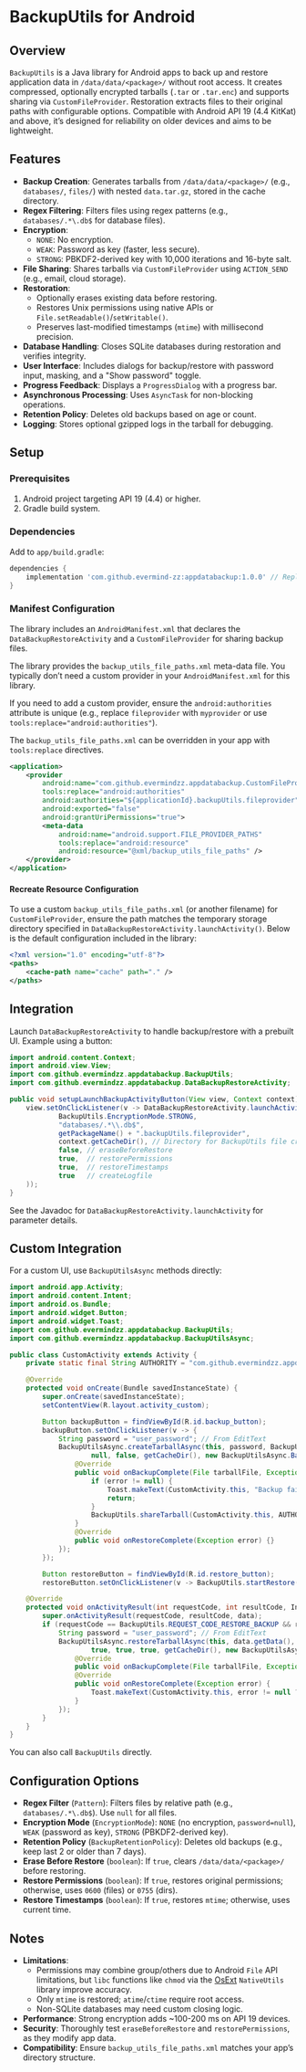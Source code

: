# BackupUtils for Android

## Overview
`BackupUtils` is a Java library for Android apps to back up and restore application data
in `/data/data/<package>/` without root access. It creates compressed, optionally
encrypted tarballs (`.tar` or `.tar.enc`) and supports sharing via `CustomFileProvider`.
Restoration extracts files to their original paths with configurable options. Compatible
with Android API 19 (4.4 KitKat) and above, it’s designed for reliability on older
devices and aims to be lightweight.

## Features
- **Backup Creation**: Generates tarballs from `/data/data/<package>/` (e.g.,
  `databases/`, `files/`) with nested `data.tar.gz`, stored in the cache directory.
- **Regex Filtering**: Filters files using regex patterns (e.g., `databases/.*\.db$`
  for database files).
- **Encryption**:
  - `NONE`: No encryption.
  - `WEAK`: Password as key (faster, less secure).
  - `STRONG`: PBKDF2-derived key with 10,000 iterations and 16-byte salt.
- **File Sharing**: Shares tarballs via `CustomFileProvider` using `ACTION_SEND`
  (e.g., email, cloud storage).
- **Restoration**:
  - Optionally erases existing data before restoring.
  - Restores Unix permissions using native APIs or `File.setReadable()`/`setWritable()`.
  - Preserves last-modified timestamps (`mtime`) with millisecond precision.
- **Database Handling**: Closes SQLite databases during restoration and verifies integrity.
- **User Interface**: Includes dialogs for backup/restore with password input, masking,
  and a "Show password" toggle.
- **Progress Feedback**: Displays a `ProgressDialog` with a progress bar.
- **Asynchronous Processing**: Uses `AsyncTask` for non-blocking operations.
- **Retention Policy**: Deletes old backups based on age or count.
- **Logging**: Stores optional gzipped logs in the tarball for debugging.

## Setup
### Prerequisites
1. Android project targeting API 19 (4.4) or higher.
2. Gradle build system.

### Dependencies
Add to `app/build.gradle`:
```gradle
dependencies {
    implementation 'com.github.evermind-zz:appdatabackup:1.0.0' // Replace with latest version
}
```

### Manifest Configuration
The library includes an `AndroidManifest.xml` that declares the `DataBackupRestoreActivity`
and a `CustomFileProvider` for sharing backup files.

The library provides the `backup_utils_file_paths.xml` meta-data file. You typically
don’t need a custom provider in your `AndroidManifest.xml` for this library.

If you need to add a custom provider, ensure the `android:authorities` attribute is unique
(e.g., replace `fileprovider` with `myprovider` or use `tools:replace="android:authorities"`).

The `backup_utils_file_paths.xml` can be overridden in your app with `tools:replace` directives.
```xml
<application>
    <provider
        android:name="com.github.evermindzz.appdatabackup.CustomFileProvider"
        tools:replace="android:authorities"
        android:authorities="${applicationId}.backupUtils.fileprovider"
        android:exported="false"
        android:grantUriPermissions="true">
        <meta-data
            android:name="android.support.FILE_PROVIDER_PATHS"
            tools:replace="android:resource"
            android:resource="@xml/backup_utils_file_paths" />
    </provider>
</application>
```

#### Recreate Resource Configuration
To use a custom `backup_utils_file_paths.xml` (or another filename) for
`CustomFileProvider`, ensure the path matches the temporary storage directory
specified in `DataBackupRestoreActivity.launchActivity()`. Below is the default
configuration included in the library:
```xml
<?xml version="1.0" encoding="utf-8"?>
<paths>
    <cache-path name="cache" path="." />
</paths>
```

## Integration
Launch `DataBackupRestoreActivity` to handle backup/restore with a prebuilt UI.
Example using a button:
```java
import android.content.Context;
import android.view.View;
import com.github.evermindzz.appdatabackup.BackupUtils;
import com.github.evermindzz.appdatabackup.DataBackupRestoreActivity;

public void setupLaunchBackupActivityButton(View view, Context context) {
    view.setOnClickListener(v -> DataBackupRestoreActivity.launchActivity(context,
            BackupUtils.EncryptionMode.STRONG,
            "databases/.*\\.db$",
            getPackageName() + ".backupUtils.fileprovider",
            context.getCacheDir(), // Directory for BackupUtils file creation
            false, // eraseBeforeRestore
            true,  // restorePermissions
            true,  // restoreTimestamps
            true   // createLogfile
    ));
}
```
See the Javadoc for `DataBackupRestoreActivity.launchActivity` for parameter details.

## Custom Integration
For a custom UI, use `BackupUtilsAsync` methods directly:
```java
import android.app.Activity;
import android.content.Intent;
import android.os.Bundle;
import android.widget.Button;
import android.widget.Toast;
import com.github.evermindzz.appdatabackup.BackupUtils;
import com.github.evermindzz.appdatabackup.BackupUtilsAsync;

public class CustomActivity extends Activity {
    private static final String AUTHORITY = "com.github.evermindzz.appdatabackup.backupUtils.fileprovider";

    @Override
    protected void onCreate(Bundle savedInstanceState) {
        super.onCreate(savedInstanceState);
        setContentView(R.layout.activity_custom);

        Button backupButton = findViewById(R.id.backup_button);
        backupButton.setOnClickListener(v -> {
            String password = "user_password"; // From EditText
            BackupUtilsAsync.createTarballAsync(this, password, BackupUtils.EncryptionMode.STRONG,
                    null, false, getCacheDir(), new BackupUtilsAsync.BackupCallback() {
                @Override
                public void onBackupComplete(File tarballFile, Exception error) {
                    if (error != null) {
                        Toast.makeText(CustomActivity.this, "Backup failed: " + error.getMessage(), Toast.LENGTH_LONG).show();
                        return;
                    }
                    BackupUtils.shareTarball(CustomActivity.this, AUTHORITY, tarballFile);
                }
                @Override
                public void onRestoreComplete(Exception error) {}
            });
        });

        Button restoreButton = findViewById(R.id.restore_button);
        restoreButton.setOnClickListener(v -> BackupUtils.startRestore(this));

    @Override
    protected void onActivityResult(int requestCode, int resultCode, Intent data) {
        super.onActivityResult(requestCode, resultCode, data);
        if (requestCode == BackupUtils.REQUEST_CODE_RESTORE_BACKUP && resultCode == RESULT_OK && data != null) {
            String password = "user_password"; // From EditText
            BackupUtilsAsync.restoreTarballAsync(this, data.getData(), password, BackupUtils.EncryptionMode.STRONG,
                    true, true, true, getCacheDir(), new BackupUtilsAsync.BackupCallback() {
                @Override
                public void onBackupComplete(File tarballFile, Exception error) {}
                @Override
                public void onRestoreComplete(Exception error) {
                    Toast.makeText(CustomActivity.this, error != null ? "Restore failed: " + error.getMessage() : "Restore successful", Toast.LENGTH_LONG).show();
                }
            });
        }
    }
}
```
You can also call `BackupUtils` directly.

## Configuration Options
- **Regex Filter** (`Pattern`): Filters files by relative path (e.g., `databases/.*\.db$`). Use `null` for all files.
- **Encryption Mode** (`EncryptionMode`): `NONE` (no encryption, `password=null`), `WEAK` (password as key), `STRONG` (PBKDF2-derived key).
- **Retention Policy** (`BackupRetentionPolicy`): Deletes old backups (e.g., keep last 2 or older than 7 days).
- **Erase Before Restore** (`boolean`): If `true`, clears `/data/data/<package>/` before restoring.
- **Restore Permissions** (`boolean`): If `true`, restores original permissions; otherwise, uses `0600` (files) or `0755` (dirs).
- **Restore Timestamps** (`boolean`): If `true`, restores `mtime`; otherwise, uses current time.

## Notes
- **Limitations**:
  - Permissions may combine group/others due to Android `File` API limitations, but 
    `libc` functions like `chmod` via the [OsExt](https://github.com/evermind-zz/OsExt/)
    `NativeUtils` library improve accuracy.
  - Only `mtime` is restored; `atime`/`ctime` require root access.
  - Non-SQLite databases may need custom closing logic.
- **Performance**: Strong encryption adds ~100-200 ms on API 19 devices.
- **Security**: Thoroughly test `eraseBeforeRestore` and `restorePermissions`, as they modify app data.
- **Compatibility**: Ensure `backup_utils_file_paths.xml` matches your app’s directory structure.
